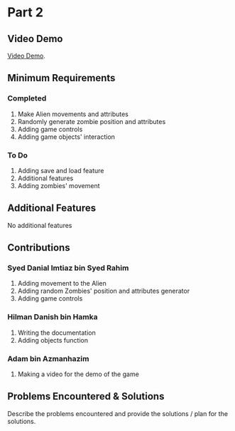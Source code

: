 # Part 2

## Video Demo

[Video Demo](https://youtube.com).

## Minimum Requirements

### Completed


1. Make Alien movements and attributes
2. Randomly generate zombie position and attributes
3. Adding game controls
4. Adding game objects' interaction

### To Do


1. Adding save and load feature
2. Additional features
3. Adding zombies' movement

## Additional Features


No additional features

## Contributions


### Syed Danial Imtiaz bin Syed Rahim

1. Adding movement to the Alien
2. Adding random Zombies' position and attributes generator
3. Adding game controls

### Hilman Danish bin Hamka

1. Writing the documentation
2. Adding objects function

### Adam bin Azmanhazim

1. Making a video for the demo of the game


## Problems Encountered & Solutions

Describe the problems encountered and provide the solutions / plan for the solutions.
